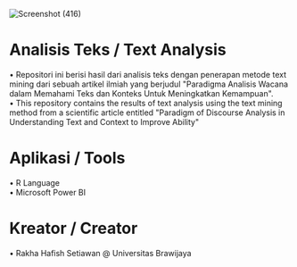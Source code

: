![Screenshot (416)](https://user-images.githubusercontent.com/102712597/202709918-07a8bcfb-941e-4ef4-ad79-4873055b6a3a.png)

# Analisis Teks / Text Analysis
• Repositori ini berisi hasil dari analisis teks dengan penerapan metode text mining dari sebuah artikel ilmiah yang berjudul "Paradigma Analisis Wacana dalam Memahami Teks dan Konteks Untuk Meningkatkan Kemampuan". <br>
• This repository contains the results of text analysis using the text mining method from a scientific article entitled "Paradigm of Discourse Analysis in Understanding Text and Context to Improve Ability"

# Aplikasi / Tools
• R Language <br>
• Microsoft Power BI

# Kreator / Creator
• Rakha Hafish Setiawan @ Universitas Brawijaya

